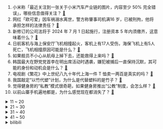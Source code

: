1. 小米称「最近关注到一张关于小米汽车产业链的图片，内容至少 50% 完全错误」，哪些信息值得关注？ [:link:](https://www.zhihu.com/question/637635167)
2. 网红「欧可爱」因车祸溺水离世，警方称肇事司机满16 岁，已被刑拘，他将承担怎样的法律责任？ [:link:](https://www.zhihu.com/question/637635163)
3. 新修订的公司法将于 2024 年 7 月 1 日起施行，注册资本 5 年内须缴齐，这意味着什么？ [:link:](https://www.zhihu.com/question/637401423)
4. 日航客机与海上保安厅飞机相撞起火，客机上有17人受伤，海保飞机上有5人死亡，飞机相撞原因可能是什么？ [:link:](https://www.zhihu.com/question/637638190)
5. 如果舰员不小心从航母上掉下去，还能救得上来吗？ [:link:](https://www.zhihu.com/question/635303587)
6. 韩国最大在野党党首李在明出席活动时遇袭，嫌犯被捕后一直保持沉默，其可能的身份和动机会是什么？ [:link:](https://www.zhihu.com/question/637581356)
7. 电视剧《繁花》中上世纪八九十年代上海一件 T 恤卖一两百是真实的吗？ [:link:](https://www.zhihu.com/question/637525838)
8. 我国敲定“以竹代塑”计划，为什么是代替塑料的是竹子？ [:link:](https://www.zhihu.com/question/637458997)
9. 觉得健身房的“私教”模式很奇葩，如果健身房推出“公教”制度，会怎么样？ [:link:](https://www.zhihu.com/question/637419835)
10. 以前山寨手机遍地都是，为什么感觉现在都消失了？ [:link:](https://www.zhihu.com/question/628446546)
<details>
<summary>11 ~ 20</summary>

11. 怎么看待河北石家庄跨年无人机表演因故取消 主办方下跪向观众道歉？ [:link:](https://www.zhihu.com/question/637542592)
12. 哈尔滨咋就突然接下了泼天的富贵呢？ [:link:](https://www.zhihu.com/question/637517560)
13. 如何评价《原神》4.3版本新深渊？ [:link:](https://www.zhihu.com/question/637529708)
14. 为什么鸭肉比鸡肉便宜却不如鸡肉普及？ [:link:](https://www.zhihu.com/question/624892882)
15. 美军与胡塞武装在红海发生「激烈冲突」，哪些信息值得关注？红海局势将如何发展？ [:link:](https://www.zhihu.com/question/637592786)
16. 日本石川县能登地区地震已致 55 人死亡，造成大范围破坏、大火肆虐、核电站燃料池水溢出，目前情况如何？ [:link:](https://www.zhihu.com/question/637575771)
17. WSL 与真实 linux 环境区别有多大？ [:link:](https://www.zhihu.com/question/637060507)
18. 一些人认为工作削弱了自己的文化体力，每天累到只能看「速食」内容，如何看待？「文化体力」究竟为何消失了？ [:link:](https://www.zhihu.com/question/637651350)
19. 喵咪在发动攻击前为什么要有力快速的搅动尾巴？ [:link:](https://www.zhihu.com/question/636915042)
20. 用人是能力重要还是人品重要？ [:link:](https://www.zhihu.com/question/637332541)
</details>
<details>
<summary>21 ~ 30</summary>

21. 谁是《红楼梦》最悲剧的人？ [:link:](https://www.zhihu.com/question/559447112)
22. 2024年，汽车行业将迎来哪些新趋势？ [:link:](https://www.zhihu.com/question/632791725)
23. 新年有哪些家居好物，能让好朋友们直呼哇噻？ [:link:](https://www.zhihu.com/question/634394540)
24. 希腊有什么冷知识吗？ [:link:](https://www.zhihu.com/question/615912431)
25. 百强房企 2023 销售金额同比降 17%，千亿房企剩 16 家，减少了 4 家，哪些信息值得关注？ [:link:](https://www.zhihu.com/question/637636165)
26. 广东东莞 1 月 1 日起阶段性取消首套住房房贷利率下限，如何看待这一举措？将带来哪些变化？ [:link:](https://www.zhihu.com/question/637600580)
27. 有哪些值得推荐的科技年货？ [:link:](https://www.zhihu.com/question/265677697)
28. 东北人看《漫长的季节》有什么感受？有哪些触动你的剧情点？ [:link:](https://www.zhihu.com/question/636478948)
29. 2024 年元旦假期国内旅游出游 1.35 亿人次，同比增长 155.3%，这一数据说明了什么？ [:link:](https://www.zhihu.com/question/637591788)
30. 中国境内已经涵盖了全球所有的自然景观吗？ [:link:](https://www.zhihu.com/question/436429561)
</details>
<details>
<summary>31 ~ 40</summary>

31. 为什么明朝对于蒙古始终没有打出唐朝对突厥和汉朝对匈奴的战略优势？ [:link:](https://www.zhihu.com/question/530234689)
32. 如何客观评价张译电影《三大队》? [:link:](https://www.zhihu.com/question/636038418)
33. 23-24 赛季英超利物浦 4:2 纽卡斯尔，如何评价这场比赛？ [:link:](https://www.zhihu.com/question/637553799)
34. 23-24 赛季 NBA热火 104:121 快船，如何评价这场比赛？ [:link:](https://www.zhihu.com/question/637598873)
35. 羽田机场飞机相撞事故中的日航客机上共有 17 人受伤，遇到飞机起火该如何迅速逃生和避免伤亡？ [:link:](https://www.zhihu.com/question/637664298)
36. 电视剧《繁花》里的宝总和玲子调情，又和汪小姐暧昧，他这种行为是不是很渣？ [:link:](https://www.zhihu.com/question/637249116)
37. 本轮巴以冲突已致加沙地带超 2.19 万人死亡，以军称加沙军事行动将继续，局势未来还将如何走？ [:link:](https://www.zhihu.com/question/637571327)
38. 多部门圈定 2024 年重点任务，「扩大内需」、「支持科技创新」、「防范风险」为三大关键词，如何解读？ [:link:](https://www.zhihu.com/question/637596113)
39. 作者是喜欢自己的伏笔被读者发现还是喜欢不被读者发现呢？ [:link:](https://www.zhihu.com/question/636758768)
40. 中泰 3 月起永久互免对方公民签证，泰国有哪些旅游推荐地？还有哪些信息值得关注？ [:link:](https://www.zhihu.com/question/637608570)
</details>
<details>
<summary>41 ~ 50</summary>

41. 在中东部署 244 天后，美国最大核航母将撤离，释放了什么信号？ [:link:](https://www.zhihu.com/question/637582312)
42. 伊朗「厄尔布尔士」号军舰已进入红海，对当前红海局势有哪些影响？ [:link:](https://www.zhihu.com/question/637581982)
43. 东北好水好粮，为什么出不了好酒？ [:link:](https://www.zhihu.com/question/630861452)
44. 真的还有人养小鸟当宠物吗？ [:link:](https://www.zhihu.com/question/635783993)
45. 电影《年会不能停！》描写的打工人生活让你有哪些感触？ [:link:](https://www.zhihu.com/question/637130528)
46. 调研显示「无有效资源支持」成职场焦虑首要原因，工作中该如何争取资源顺利推进工作？ [:link:](https://www.zhihu.com/question/636856046)
47. 与日航客机相撞的日海保飞机原定飞往地震灾区，死亡人数增至 5 人，此次事故带来哪些警示？ [:link:](https://www.zhihu.com/question/637642869)
48. 众所周知C++编程代码都是自上而下编译运行的，那么贪吃蛇这个游戏是怎么做到按下方向键前让蛇移动的？ [:link:](https://www.zhihu.com/question/637518212)
49. 《繁花》中有哪些值得细品的人物关系？ [:link:](https://www.zhihu.com/question/637634463)
50. 养宠物也讲究「缘分」吗？说说你和自家宠物的「缘分故事」？ [:link:](https://www.zhihu.com/question/635570239)
</details><details>
<summary>bilibili</summary>

</details>